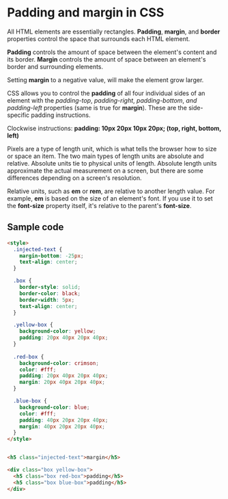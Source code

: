 # Padding and margin in CSS

All HTML elements are essentially rectangles. __Padding__, __margin__, and __border__ properties control the space that surrounds each HTML element. 

__Padding__ controls the amount of space between the element's content and its border.
__Margin__ controls the amount of space between an element's border and surrounding elements.

Setting __margin__ to a negative value, will make the element grow larger.

CSS allows you to control the __padding__ of all four individual sides of an element with the _padding-top_, _padding-right_, _padding-bottom_, _and padding-left_ properties (same is true for __margin__). These are the side-specific padding instructions.

Clockwise instructions:
__padding: 10px 20px 10px 20px; (top, right, bottom, left)__

Pixels are a type of length unit, which is what tells the browser how to size or space an item. The two main types of length units are absolute and relative. Absolute units tie to physical units of length. Absolute length units approximate the actual measurement on a screen, but there are some differences depending on a screen's resolution.

Relative units, such as __em__ or __rem__, are relative to another length value. For example, __em__ is based on the size of an element's font. If you use it to set the __font-size__ property itself, it's relative to the parent's __font-size__.


## Sample code

```html
<style>
  .injected-text {
    margin-bottom: -25px;
    text-align: center;
  }

  .box {
    border-style: solid;
    border-color: black;
    border-width: 5px;
    text-align: center;
  }

  .yellow-box {
    background-color: yellow;
    padding: 20px 40px 20px 40px;
  }
  
  .red-box {
    background-color: crimson;
    color: #fff;
    padding: 20px 40px 20px 40px;
    margin: 20px 40px 20px 40px;
  }

  .blue-box {
    background-color: blue;
    color: #fff;
    padding: 40px 20px 20px 40px;
    margin: 40px 20px 20px 40px;
  }
</style>


<h5 class="injected-text">margin</h5>

<div class="box yellow-box">
  <h5 class="box red-box">padding</h5>
  <h5 class="box blue-box">padding</h5>
</div>
```
